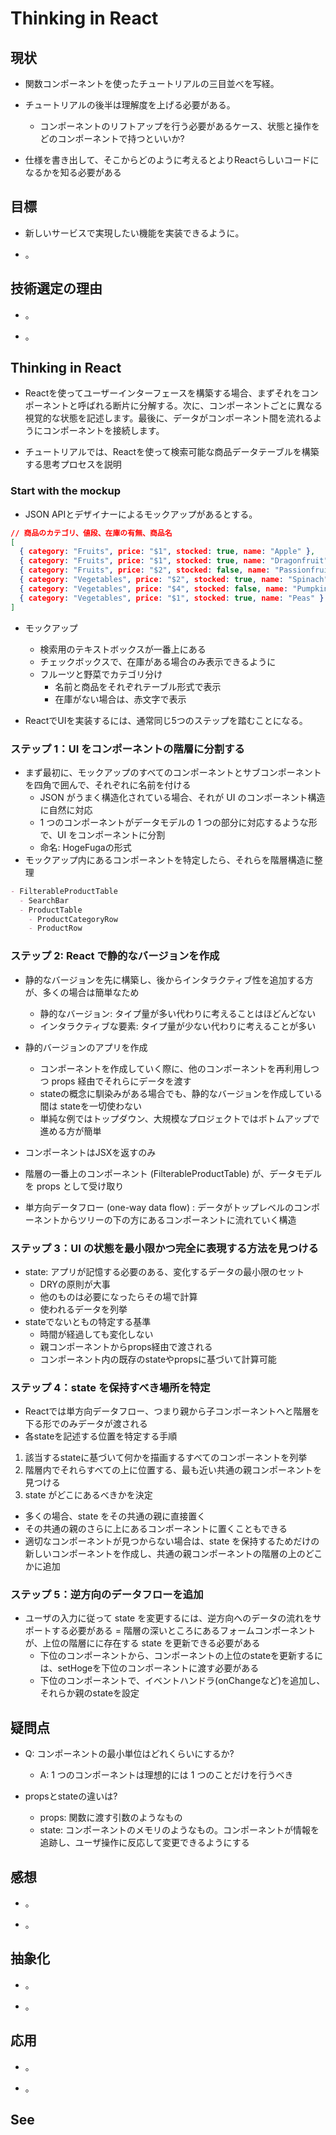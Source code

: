 # Thinking in React

## 現状

+ 関数コンポーネントを使ったチュートリアルの三目並べを写経。

+ チュートリアルの後半は理解度を上げる必要がある。
  + コンポーネントのリフトアップを行う必要があるケース、状態と操作をどのコンポーネントで持つといいか?

+ 仕様を書き出して、そこからどのように考えるとよりReactらしいコードになるかを知る必要がある

## 目標

+ 新しいサービスで実現したい機能を実装できるように。

+ 。

## 技術選定の理由

+ 。

+ 。

## Thinking in React

+ Reactを使ってユーザーインターフェースを構築する場合、まずそれをコンポーネントと呼ばれる断片に分解する。次に、コンポーネントごとに異なる視覚的な状態を記述します。最後に、データがコンポーネント間を流れるようにコンポーネントを接続します。

+ チュートリアルでは、Reactを使って検索可能な商品データテーブルを構築する思考プロセスを説明

### Start with the mockup

+ JSON APIとデザイナーによるモックアップがあるとする。

```json
// 商品のカテゴリ、値段、在庫の有無、商品名
[
  { category: "Fruits", price: "$1", stocked: true, name: "Apple" },
  { category: "Fruits", price: "$1", stocked: true, name: "Dragonfruit" },
  { category: "Fruits", price: "$2", stocked: false, name: "Passionfruit" },
  { category: "Vegetables", price: "$2", stocked: true, name: "Spinach" },
  { category: "Vegetables", price: "$4", stocked: false, name: "Pumpkin" },
  { category: "Vegetables", price: "$1", stocked: true, name: "Peas" }
]
```

+ モックアップ
  + 検索用のテキストボックスが一番上にある
  + チェックボックスで、在庫がある場合のみ表示できるように
  + フルーツと野菜でカテゴリ分け
    + 名前と商品をそれぞれテーブル形式で表示
    + 在庫がない場合は、赤文字で表示

+ ReactでUIを実装するには、通常同じ5つのステップを踏むことになる。

### ステップ 1：UI をコンポーネントの階層に分割する

+ まず最初に、モックアップのすべてのコンポーネントとサブコンポーネントを四角で囲んで、それぞれに名前を付ける
  + JSON がうまく構造化されている場合、それが UI のコンポーネント構造に自然に対応
  + 1 つのコンポーネントがデータモデルの 1 つの部分に対応するような形で、UI をコンポーネントに分割
  + 命名: HogeFugaの形式
+ モックアップ内にあるコンポーネントを特定したら、それらを階層構造に整理

```md
- FilterableProductTable
  - SearchBar
  - ProductTable
    - ProductCategoryRow
    - ProductRow
```

### ステップ 2: React で静的なバージョンを作成

+ 静的なバージョンを先に構築し、後からインタラクティブ性を追加する方が、多くの場合は簡単なため
  + 静的なバージョン: タイプ量が多い代わりに考えることはほどんどない
  + インタラクティブな要素: タイプ量が少ない代わりに考えることが多い
+ 静的バージョンのアプリを作成
  + コンポーネントを作成していく際に、他のコンポーネントを再利用しつつ props 経由でそれらにデータを渡す
  + stateの概念に馴染みがある場合でも、静的なバージョンを作成している間は stateを一切使わない
  + 単純な例ではトップダウン、大規模なプロジェクトではボトムアップで進める方が簡単

+ コンポーネントはJSXを返すのみ
+ 階層の一番上のコンポーネント (FilterableProductTable) が、データモデルを props として受け取り
+ 単方向データフロー (one-way data flow) : データがトップレベルのコンポーネントからツリーの下の方にあるコンポーネントに流れていく構造

### ステップ 3：UI の状態を最小限かつ完全に表現する方法を見つける

+ state: アプリが記憶する必要のある、変化するデータの最小限のセット
  + DRYの原則が大事
  + 他のものは必要になったらその場で計算
  + 使われるデータを列挙
+ stateでないともの特定する基準
  + 時間が経過しても変化しない
  + 親コンポーネントからprops経由で渡される
  + コンポーネント内の既存のstateやpropsに基づいて計算可能

### ステップ 4：state を保持すべき場所を特定

+ Reactでは単方向データフロー、つまり親から子コンポーネントへと階層を下る形でのみデータが渡される
+ 各stateを記述する位置を特定する手順

1. 該当するstateに基づいて何かを描画するすべてのコンポーネントを列挙
2. 階層内でそれらすべての上に位置する、最も近い共通の親コンポーネントを見つける
3. state がどこにあるべきかを決定
  + 多くの場合、state をその共通の親に直接置く
  + その共通の親のさらに上にあるコンポーネントに置くこともできる
  + 適切なコンポーネントが見つからない場合は、state を保持するためだけの新しいコンポーネントを作成し、共通の親コンポーネントの階層の上のどこかに追加

### ステップ 5：逆方向のデータフローを追加

+ ユーザの入力に従って state を変更するには、逆方向へのデータの流れをサポートする必要がある = 階層の深いところにあるフォームコンポーネントが、上位の階層にに存在する state を更新できる必要がある
  + 下位のコンポーネントから、コンポーネントの上位のstateを更新するには、setHogeを下位のコンポーネントに渡す必要がある
  + 下位のコンポーネントで、イベントハンドラ(onChangeなど)を追加し、それらか親のstateを設定

## 疑問点

+ Q: コンポーネントの最小単位はどれくらいにするか?
  + A: 1 つのコンポーネントは理想的には 1 つのことだけを行うべき

+ propsとstateの違いは?
  + props: 関数に渡す引数のようなもの
  + state: コンポーネントのメモリのようなもの。コンポーネントが情報を追跡し、ユーザ操作に反応して変更できるようにする

## 感想

+ 。

+ 。

## 抽象化

+ 。

+ 。

## 応用

+ 。

+ 。

## See
